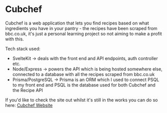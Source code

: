 # Cubchef

Cubchef is a web application that lets you find recipes based on what ingredients you have in your pantry - the recipes have been scraped from bbc.co.uk, it's just a personal learning project so not aiming to make a profit with this.

Tech stack used:

- SvelteKit -> deals with the front end and API endpoints, auth controller etc.
- Node/Express -> powers the API which is being hosted somewhere else, connected to a database with all the recipes scraped from bbc.co.uk
- Prisma/PostgreSQL -> Prisma is an ORM which I used to connect PSQL to my front end and PSQL is the database used for both Cubchef and the Recipe API


If you'd like to check the site out whilst it's still in the works you can do so here:
[Cubchef Website](https://cubchef-app.herokuapp.com/)

